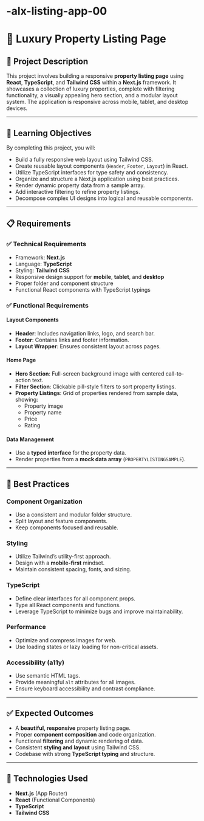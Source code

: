 # -alx-listing-app-00
# 🏡 Luxury Property Listing Page

## 📌 Project Description

This project involves building a responsive **property listing page** using **React**, **TypeScript**, and **Tailwind CSS** within a **Next.js** framework. It showcases a collection of luxury properties, complete with filtering functionality, a visually appealing hero section, and a modular layout system. The application is responsive across mobile, tablet, and desktop devices.

---

## 🎯 Learning Objectives

By completing this project, you will:

- Build a fully responsive web layout using Tailwind CSS.
- Create reusable layout components (`Header`, `Footer`, `Layout`) in React.
- Utilize TypeScript interfaces for type safety and consistency.
- Organize and structure a Next.js application using best practices.
- Render dynamic property data from a sample array.
- Add interactive filtering to refine property listings.
- Decompose complex UI designs into logical and reusable components.

---

## 📋 Requirements

### ✅ Technical Requirements

- Framework: **Next.js**
- Language: **TypeScript**
- Styling: **Tailwind CSS**
- Responsive design support for **mobile**, **tablet**, and **desktop**
- Proper folder and component structure
- Functional React components with TypeScript typings

### ✅ Functional Requirements

#### Layout Components

- **Header**: Includes navigation links, logo, and search bar.
- **Footer**: Contains links and footer information.
- **Layout Wrapper**: Ensures consistent layout across pages.

#### Home Page

- **Hero Section**: Full-screen background image with centered call-to-action text.
- **Filter Section**: Clickable pill-style filters to sort property listings.
- **Property Listings**: Grid of properties rendered from sample data, showing:
  - Property image
  - Property name
  - Price
  - Rating

#### Data Management

- Use a **typed interface** for the property data.
- Render properties from a **mock data array** (`PROPERTYLISTINGSAMPLE`).

---

## 🔧 Best Practices

### Component Organization

- Use a consistent and modular folder structure.
- Split layout and feature components.
- Keep components focused and reusable.

### Styling

- Utilize Tailwind’s utility-first approach.
- Design with a **mobile-first** mindset.
- Maintain consistent spacing, fonts, and sizing.

### TypeScript

- Define clear interfaces for all component props.
- Type all React components and functions.
- Leverage TypeScript to minimize bugs and improve maintainability.

### Performance

- Optimize and compress images for web.
- Use loading states or lazy loading for non-critical assets.

### Accessibility (a11y)

- Use semantic HTML tags.
- Provide meaningful `alt` attributes for all images.
- Ensure keyboard accessibility and contrast compliance.

---

## ✅ Expected Outcomes

- A **beautiful, responsive** property listing page.
- Proper **component composition** and code organization.
- Functional **filtering** and dynamic rendering of data.
- Consistent **styling and layout** using Tailwind CSS.
- Codebase with strong **TypeScript typing** and structure.

---

## 🚀 Technologies Used

- **Next.js** (App Router)
- **React** (Functional Components)
- **TypeScript**
- **Tailwind CSS**



